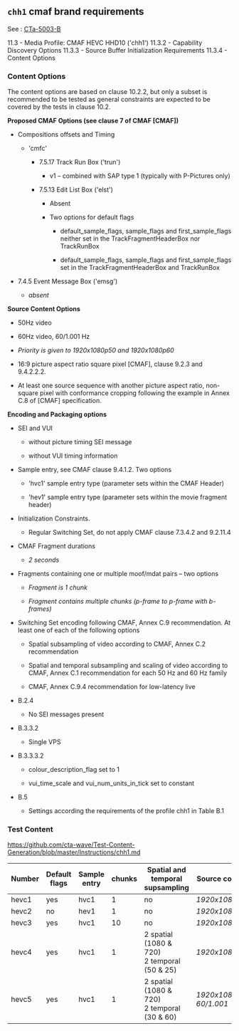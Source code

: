 ## `chh1` cmaf brand requirements

See : [CTa-5003-B](https://shop.cta.tech/products/web-application-video-ecosystem-device-playback-capabilities-cta-5003-b) 

11.3 - Media Profile: CMAF HEVC HHD10 ('chh1')
11.3.2 - Capability Discovery Options
11.3.3 - Source Buffer Initialization Requirements
11.3.4 - Content Options


### Content Options

The content options are based on clause 10.2.2, but only a subset is
recommended to be tested as general constraints are expected to be
covered by the tests in clause 10.2.

**Proposed CMAF Options (see clause 7 of CMAF \[CMAF\])**

-   Compositions offsets and Timing

    -   'cmfc'

        -   7.5.17 Track Run Box ('trun')

            -   v1 – combined with SAP type 1 (typically with P-Pictures
                only)

        -   7.5.13 Edit List Box ('elst')

            -   Absent

            -   Two options for default flags

                -   default_sample_flags, sample_flags and
                    first_sample_flags neither set in the
                    TrackFragmentHeaderBox nor TrackRunBox

                -   default_sample_flags, sample_flags and
                    first_sample_flags set in the TrackFragmentHeaderBox
                    and TrackRunBox

-   7.4.5 Event Message Box ('emsg')

    -   *absent*

**Source Content Options**

-   50Hz video

-   60Hz video, 60/1.001 Hz

-   *Priority is given to 1920x1080p50 and 1920x1080p60*

-   16:9 picture aspect ratio square pixel \[CMAF\], clause 9.2.3 and
    9.4.2.2.2.

-   At least one source sequence with another picture aspect ratio,
    non-square pixel with conformance cropping following the example in
    Annex C.8 of \[CMAF\] specification.

**Encoding and Packaging options**

-   SEI and VUI

    -   without picture timing SEI message

    -   without VUI timing information

-   Sample entry, see CMAF clause 9.4.1.2. Two options

    -   'hvc1' sample entry type (parameter sets within the CMAF Header)

    -   'hev1' sample entry type (parameter sets within the movie
        fragment header)

-   Initialization Constraints.

    -   Regular Switching Set, do not apply CMAF clause 7.3.4.2 and
        9.2.11.4

-   CMAF Fragment durations

    -   *2 seconds*

-   Fragments containing one or multiple moof/mdat pairs – two options

    -   *Fragment is 1 chunk*

    -   *Fragment contains multiple chunks (p-frame to p-frame with
        b-frames)*

-   Switching Set encoding following CMAF, Annex C.9 recommendation. At
    least one of each of the following options

    -   Spatial subsampling of video according to CMAF, Annex C.2
        recommendation

    -   Spatial and temporal subsampling and scaling of video according
        to CMAF, Annex C.1 recommendation for each 50 Hz and 60 Hz
        family

    -   CMAF, Annex C.9.4 recommendation for low-latency live

-   B.2.4

    -   No SEI messages present

-   B.3.3.2

    -   Single VPS

-   B.3.3.3.2

    -   colour_description_flag set to 1

    -   vui_time_scale and vui_num_units_in_tick set to constant

-   B.5

    -   Settings according the requirements of the profile chh1 in Table
        B.1

### Test Content

https://github.com/cta-wave/Test-Content-Generation/blob/master/Instructions/chh1.md

<table>
<colgroup>
<col style="width: 9%" />
<col style="width: 11%" />
<col style="width: 12%" />
<col style="width: 8%" />
<col style="width: 28%" />
<col style="width: 28%" />
</colgroup>
<thead>
<tr class="header">
<th>Number</th>
<th>Default flags</th>
<th>Sample entry</th>
<th>chunks</th>
<th>Spatial and temporal supsampling</th>
<th>Source content</th>
</tr>
</thead>
<tbody>
<tr class="odd">
<td>hevc1</td>
<td>yes</td>
<td>hvc1</td>
<td>1</td>
<td>no</td>
<td><em>1920x1080p50</em></td>
</tr>
<tr class="even">
<td>hevc2</td>
<td>no</td>
<td>hev1</td>
<td>1</td>
<td>no</td>
<td><em>1920x1080p50</em></td>
</tr>
<tr class="odd">
<td>hevc3</td>
<td>yes</td>
<td>hvc1</td>
<td>10</td>
<td>no</td>
<td><em>1920x1080p50</em></td>
</tr>
<tr class="even">
<td>hevc4</td>
<td>yes</td>
<td>hvc1</td>
<td>1</td>
<td>2 spatial (1080 &amp; 720)<br />
2 temporal (50 &amp; 25)</td>
<td><em>1920x1080p50</em></td>
</tr>
<tr class="odd">
<td>hevc5</td>
<td>yes</td>
<td>hvc1</td>
<td>1</td>
<td>2 spatial (1080 &amp; 720)<br />
2 temporal (30 &amp; 60)</td>
<td><em>1920x1080p @ 60/1.001</em></td>
</tr>
</tbody>
</table>
